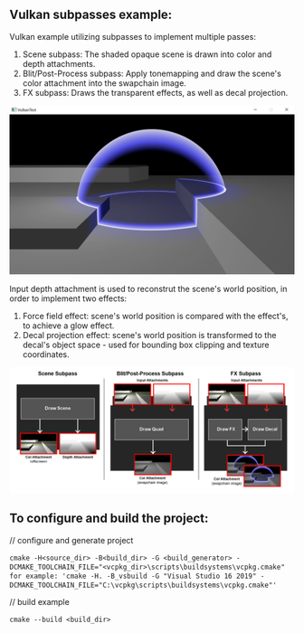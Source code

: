 Vulkan subpasses example:
-------------------------
Vulkan example utilizing subpasses to implement multiple passes:
1. Scene subpass: The shaded opaque scene is drawn into color and depth attachments.
2. Blit/Post-Process subpass: Apply tonemapping and draw the scene's color attachment into the swapchain image.
3. FX subpass:  Draws the transparent effects, as well as decal projection.

![Screenshot](./screenshot.png)

Input depth attachment is used to reconstrut the scene's world position, in order to implement two effects:
1. Force field effect: scene's world position is compared with the effect's, to achieve a glow effect.
2. Decal projection effect: scene's world position is transformed to the decal's object space - used for bounding box clipping and texture coordinates.

![Screenshot](./subpasses.png)


To configure and build the project:
-------------------------------
// configure and generate project

```
cmake -H<source_dir> -B<build_dir> -G <build_generator> -DCMAKE_TOOLCHAIN_FILE="<vcpkg_dir>\scripts\buildsystems\vcpkg.cmake"
for example: 'cmake -H. -B_vsbuild -G "Visual Studio 16 2019" -DCMAKE_TOOLCHAIN_FILE="C:\vcpkg\scripts\buildsystems\vcpkg.cmake"'
```

// build example
```
cmake --build <build_dir>
```

